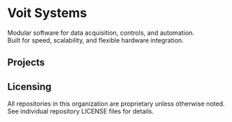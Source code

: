 # Voit Systems

Modular software for data acquisition, controls, and automation.  
Built for speed, scalability, and flexible hardware integration.

## Projects


## Licensing
All repositories in this organization are proprietary unless otherwise noted.  
See individual repository LICENSE files for details.

